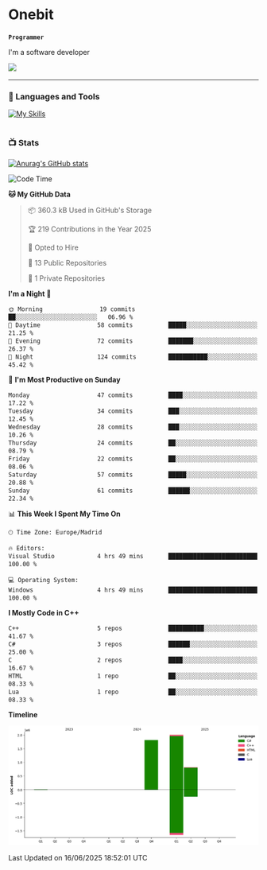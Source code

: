 # Onebit

**`Programmer`**

I'm a software developer

   ![](https://komarev.com/ghpvc/?username=onebit5&color=blueviolet)

---

### 🧰 Languages and Tools

[![My Skills](https://skillicons.dev/icons?i=cpp,c,cs,java,lua,unity,git,linux,github,discord,vscode,visualstudio)](https://skillicons.dev)
<br />

#

### 📺 Stats
[![Anurag's GitHub stats](https://github-readme-stats.vercel.app/api?username=onebit5&show_icons=true&theme=radical)](https://github.com/anuraghazra/github-readme-stats)                
<!--START_SECTION:waka-->
![Code Time](http://img.shields.io/badge/Code%20Time-310%20hrs%2022%20mins-blue)

**🐱 My GitHub Data** 

> 📦 360.3 kB Used in GitHub's Storage 
 > 
> 🏆 219 Contributions in the Year 2025
 > 
> 💼 Opted to Hire
 > 
> 📜 13 Public Repositories 
 > 
> 🔑 1 Private Repositories 
 > 
**I'm a Night 🦉** 

```text
🌞 Morning                19 commits          ██░░░░░░░░░░░░░░░░░░░░░░░   06.96 % 
🌆 Daytime                58 commits          █████░░░░░░░░░░░░░░░░░░░░   21.25 % 
🌃 Evening                72 commits          ███████░░░░░░░░░░░░░░░░░░   26.37 % 
🌙 Night                  124 commits         ███████████░░░░░░░░░░░░░░   45.42 % 
```
📅 **I'm Most Productive on Sunday** 

```text
Monday                   47 commits          ████░░░░░░░░░░░░░░░░░░░░░   17.22 % 
Tuesday                  34 commits          ███░░░░░░░░░░░░░░░░░░░░░░   12.45 % 
Wednesday                28 commits          ███░░░░░░░░░░░░░░░░░░░░░░   10.26 % 
Thursday                 24 commits          ██░░░░░░░░░░░░░░░░░░░░░░░   08.79 % 
Friday                   22 commits          ██░░░░░░░░░░░░░░░░░░░░░░░   08.06 % 
Saturday                 57 commits          █████░░░░░░░░░░░░░░░░░░░░   20.88 % 
Sunday                   61 commits          ██████░░░░░░░░░░░░░░░░░░░   22.34 % 
```


📊 **This Week I Spent My Time On** 

```text
🕑︎ Time Zone: Europe/Madrid

🔥 Editors: 
Visual Studio            4 hrs 49 mins       █████████████████████████   100.00 % 

💻 Operating System: 
Windows                  4 hrs 49 mins       █████████████████████████   100.00 % 
```

**I Mostly Code in C++** 

```text
C++                      5 repos             ██████████░░░░░░░░░░░░░░░   41.67 % 
C#                       3 repos             ██████░░░░░░░░░░░░░░░░░░░   25.00 % 
C                        2 repos             ████░░░░░░░░░░░░░░░░░░░░░   16.67 % 
HTML                     1 repo              ██░░░░░░░░░░░░░░░░░░░░░░░   08.33 % 
Lua                      1 repo              ██░░░░░░░░░░░░░░░░░░░░░░░   08.33 % 
```



**Timeline**

![Lines of Code chart](https://raw.githubusercontent.com/Onebit5/Onebit5/main/assets/bar_graph.png)


 Last Updated on 16/06/2025 18:52:01 UTC
<!--END_SECTION:waka-->
